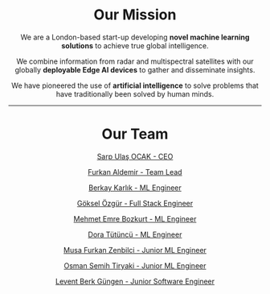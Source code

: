 <h1 class="about__title" align="center">
  Our <span class="about__title--primary">Mission</span>
</h1>

<p align="center">
We are a London-based start-up developing <b>novel machine learning solutions</b> to achieve true global intelligence.
</p>

<p align="center">
We combine information from radar and multispectral satellites with our globally <b>deployable Edge AI devices</b> to gather and disseminate insights.
</p>

<p align="center">
We have pioneered the use of <b>artificial intelligence</b> to solve problems that have traditionally been solved by human minds.
</p>

***

<h1 class="about__title" align="center">
  Our <span class="about__title--primary">Team</span>
</h1>

<div style="text-align: center;">

<a href=https://uk.linkedin.com/in/sarpulas target=_blank>Sarp Ulaş OCAK - CEO </a>

<a href=https://www.linkedin.com/in/furkanaldemir target=_blank>Furkan Aldemir - Team Lead </a>

<a href=https://www.linkedin.com/in/berkaykarlik target=_blank>Berkay Karlık - ML Engineer </a>

<a href=https://www.linkedin.com/in/goozg-61b070a9/ target=_blank>Göksel Özgür - Full Stack Engineer </a>

<a href=https://tr.linkedin.com/in/mehmet-emre-bozkurt-657553131 target=_blank>Mehmet Emre Bozkurt - ML Engineer </a>

<a href=https://www.linkedin.com/in/dora-tutuncu-9698b2189/ target=_blank>Dora Tütüncü - ML Engineer </a>

<a href=https://www.linkedin.com/in/mfurkanzenbilci/ target=_blank>Musa Furkan Zenbilci - Junior ML Engineer </a>

<a href=https://www.linkedin.com/in/osman-semih-tiryaki-373538233/ target=_blank>Osman Semih Tiryaki - Junior ML Engineer </a>

<a href=https://www.linkedin.com/in/levent-gungen/ target=_blank>Levent Berk Güngen - Junior Software Engineer </a>

</div>
